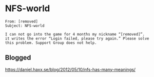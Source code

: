 # NFS-world

    From: [removed]
    Subject: NFS-world

    I can not go into the game for 4 months my nickname “[removed]”.
    it writes the error “Login failed, please try again.” Please solve
    this problem. Support Group does not help.

## Blogged

<https://daniel.haxx.se/blog/2012/05/10/nfs-has-many-meanings/>
